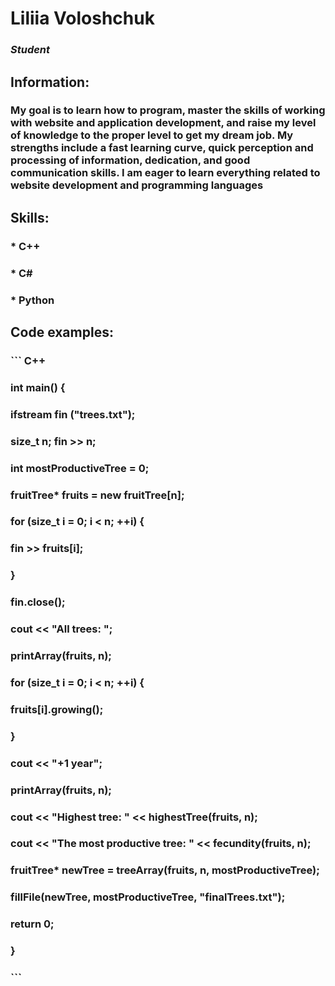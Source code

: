 # **Liliia Voloshchuk**
### *Student*

## Information:
### My goal is to learn how to program, master the skills of working with website and application development, and raise my level of knowledge to the proper level to get my dream job. My strengths include a fast learning curve, quick perception and processing of information, dedication, and good communication skills. I am eager to learn everything related to website development and programming languages

## Skills:

### * C++
### * C#
### * Python

## Code examples:

### ``` С++

### int main() {

###	ifstream fin ("trees.txt");
###	size_t n; fin >> n;
###	int mostProductiveTree = 0;
###	fruitTree* fruits = new fruitTree[n];
###	for (size_t i = 0; i < n; ++i) {
###		fin >> fruits[i];
###	}
###	fin.close();
###	cout << "All trees: ";
###	printArray(fruits, n);
###	for (size_t i = 0; i < n; ++i) {
###		fruits[i].growing();
###	}
###	cout << "+1 year"; 
###	printArray(fruits, n);

###	cout << "Highest tree: " << highestTree(fruits, n);
###	cout << "The most productive tree: " << fecundity(fruits, n);
###	fruitTree* newTree = treeArray(fruits, n, mostProductiveTree);
###	fillFile(newTree, mostProductiveTree, "finalTrees.txt");

###	return 0;
### }

### ```
